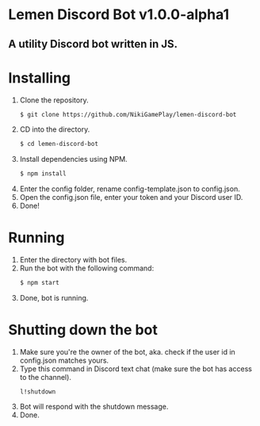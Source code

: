 # Lemen Discord Bot v1.0.0-alpha1
## A utility Discord bot written in JS.

# Installing
1. Clone the repository.
   ```sh
   $ git clone https://github.com/NikiGamePlay/lemen-discord-bot
   ```
2. CD into the directory.
   ```sh
   $ cd lemen-discord-bot
   ```
3. Install dependencies using NPM.
   ```sh
   $ npm install
   ```
4. Enter the config folder, rename config-template.json to config.json.
5. Open the config.json file, enter your token and your Discord user ID.
6. Done!
# Running

1. Enter the directory with bot files.
2. Run the bot with the following command:
   ```sh
   $ npm start
   ```
3. Done, bot is running.
# Shutting down the bot
1. Make sure you're the owner of the bot, aka. check if the user id in config.json matches yours.
2. Type this command in Discord text chat (make sure the bot has access to the channel).
   ```
   l!shutdown
   ```
3. Bot will respond with the shutdown message.
4. Done.
